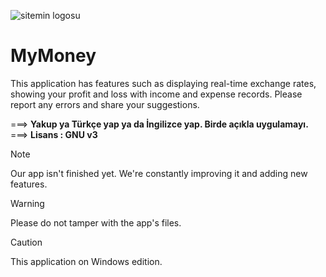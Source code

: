 ![sitemin logosu](https://i.imgur.com/RYxZIMy.jpeg)
# MyMoney
This application has features such as displaying real-time exchange rates, showing your profit and loss with income and expense records. Please report any errors and share your suggestions.

 ===> **Yakup ya Türkçe yap ya da İngilizce yap. Birde açıkla uygulamayı.**
 <br>
 ===> **Lisans : GNU v3**

> [!NOTE]
> Our app isn't finished yet. We're constantly improving it and adding new features.

> [!WARNING]
> Please do not tamper with the app's files.

> [!CAUTION]
> This application on Windows edition.
